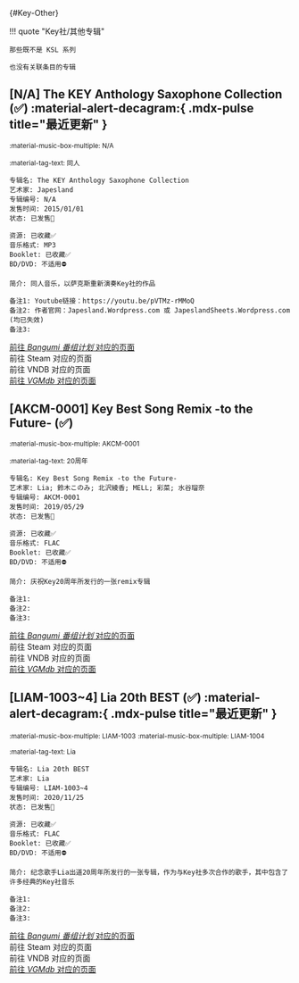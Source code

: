 [//]: # (Metadata End)

[](){#Key-Other}

!!! quote "Key社/其他专辑"

    那些既不是 KSL 系列

    也没有关联条目的专辑

[//]: # (TXT End)

## \[N/A] The KEY Anthology Saxophone Collection (✅) :material-alert-decagram:{ .mdx-pulse title="最近更新" }


<small>:material-music-box-multiple: N/A</small>

<small>:material-tag-text: 同人</small>

```
专辑名: The KEY Anthology Saxophone Collection
艺术家: Japesland
专辑编号: N/A
发售时间: 2015/01/01
状态: 已发售🎉

资源: 已收藏✅
音乐格式: MP3
Booklet: 已收藏✅
BD/DVD: 不适用⛔

简介: 同人音乐，以萨克斯重新演奏Key社的作品

备注1: Youtube链接：https://youtu.be/pVTMz-rMMoQ
备注2: 作者官网：Japesland.Wordpress.com 或 JapeslandSheets.Wordpress.com (均已失效)
备注3: 
```

<div class="result">
    <div class="grid">
        <a href="https://bgm.tv/subject/244882" class="card" target=”_blank”>
            前往 <i class="bangumi">Bangumi 番组计划</i> 对应的页面
        </a>
        <div class="card disable">
            前往 Steam 对应的页面
        </div>
        <div class="card disable">
            前往 VNDB 对应的页面
        </div>
        <a href="https://vgmdb.net/album/50100" class="card" target=”_blank”>
            前往 <i class="vgmdb">VGMdb</i> 对应的页面
        </a>
    </div>
</div>

## \[AKCM-0001] Key Best Song Remix -to the Future- (✅)


<small>:material-music-box-multiple: AKCM-0001</small>

<small>:material-tag-text: 20周年</small>

```
专辑名: Key Best Song Remix -to the Future-
艺术家: Lia; 鈴木このみ; 北沢綾香; MELL; 彩菜; 水谷瑠奈
专辑编号: AKCM-0001
发售时间: 2019/05/29
状态: 已发售🎉

资源: 已收藏✅
音乐格式: FLAC
Booklet: 已收藏✅
BD/DVD: 不适用⛔

简介: 庆祝Key20周年所发行的一张remix专辑

备注1: 
备注2: 
备注3: 
```

<div class="result">
    <div class="grid">
        <a href="https://bgm.tv/subject/277158" class="card" target=”_blank”>
            前往 <i class="bangumi">Bangumi 番组计划</i> 对应的页面
        </a>
        <div class="card disable">
            前往 Steam 对应的页面
        </div>
        <div class="card disable">
            前往 VNDB 对应的页面
        </div>
        <a href="https://vgmdb.net/album/84959" class="card" target=”_blank”>
            前往 <i class="vgmdb">VGMdb</i> 对应的页面
        </a>
    </div>
</div>

## \[LIAM-1003~4] Lia 20th BEST (✅) :material-alert-decagram:{ .mdx-pulse title="最近更新" }


<small>:material-music-box-multiple: LIAM-1003</small>
<small>:material-music-box-multiple: LIAM-1004</small>

<small>:material-tag-text: Lia</small>

```
专辑名: Lia 20th BEST
艺术家: Lia
专辑编号: LIAM-1003~4
发售时间: 2020/11/25
状态: 已发售🎉

资源: 已收藏✅
音乐格式: FLAC
Booklet: 已收藏✅
BD/DVD: 不适用⛔

简介: 纪念歌手Lia出道20周年所发行的一张专辑，作为与Key社多次合作的歌手，其中包含了许多经典的Key社音乐

备注1: 
备注2: 
备注3: 
```

<div class="result">
    <div class="grid">
        <a href="https://bgm.tv/subject/318663" class="card" target=”_blank”>
            前往 <i class="bangumi">Bangumi 番组计划</i> 对应的页面
        </a>
        <div class="card disable">
            前往 Steam 对应的页面
        </div>
        <div class="card disable">
            前往 VNDB 对应的页面
        </div>
        <a href="https://vgmdb.net/album/107760" class="card" target=”_blank”>
            前往 <i class="vgmdb">VGMdb</i> 对应的页面
        </a>
    </div>
</div>

